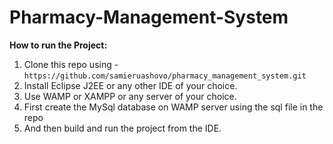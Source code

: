 # **Pharmacy-Management-System**

**How to run the Project:**
1. Clone this repo using 
   -`https://github.com/samieruashovo/pharmacy_management_system.git`
2. Install Eclipse J2EE or any other IDE of your choice.
3. Use WAMP or XAMPP or any server of your choice.
4. First create the MySql database on WAMP server using the sql file in the repo
5. And then build and run the project from the IDE. 

